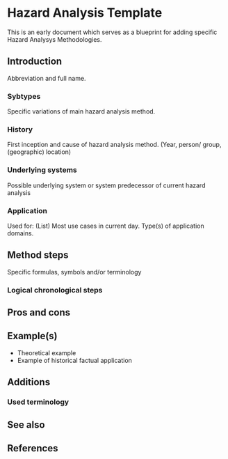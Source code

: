 # Hazard Analysis Template
This is an early document which serves as a blueprint for adding specific Hazard Analysys Methodologies.


## Introduction 
Abbreviation and full name. 

### Sybtypes
Specific variations of main hazard analysis method.

### History
First inception and cause of hazard analysis method. (Year, person/ group, (geographic) location)

### Underlying systems
Possible underlying system or system predecessor of current hazard analysis

### Application
Used for: (List)
Most use cases in current day. Type(s) of application domains.

## Method steps
 
Specific formulas, symbols and/or terminology


### Logical chronological steps

## Pros and cons

## Example(s)
* Theoretical example
* Example of historical factual application

## Additions

### Used terminology

## See also

## References



